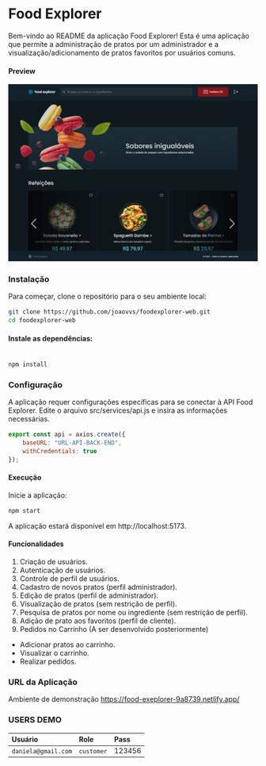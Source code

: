 # Food Explorer

Bem-vindo ao README da aplicação Food Explorer! Esta é uma aplicação que permite a administração de pratos por um administrador e a visualização/adicionamento de pratos favoritos por usuários comuns.

#### Preview

![App Preview](./src/assets/preview.png)


### Instalação

Para começar, clone o repositório para o seu ambiente local:

```bash
git clone https://github.com/joaovvs/foodexplorer-web.git
cd foodexplorer-web
```
#### Instale as dependências:

```bash

npm install

```

### Configuração
A aplicação requer configurações específicas para se conectar à API Food Explorer. Edite o arquivo src/services/api.js e insira as informações necessárias.

```javascript
export const api = axios.create({
    baseURL: "URL-API-BACK-END", 
    withCredentials: true
});

```

#### Execução

Inicie a aplicação:

```bash
npm start
```

A aplicação estará disponível em http://localhost:5173.

#### Funcionalidades

1. Criação de usuários.
2. Autenticação de usuários.
3. Controle de perfil de usuários. 
3. Cadastro de novos pratos (perfil administrador).
4. Edição de pratos (perfil de administrador).
5. Visualização de pratos (sem restrição de perfil).
6. Pesquisa de pratos por nome ou ingrediente (sem restrição de perfil).
7. Adição de prato aos favoritos (perfil de cliente).
8. Pedidos no Carrinho (A ser desenvolvido posteriormente)
 * Adicionar pratos ao carrinho.
 * Visualizar o carrinho.
 * Realizar pedidos.

### URL da Aplicação

   Ambiente de demonstração https://food-exeplorer-9a8739.netlify.app/

### USERS DEMO

| Usuário   | Role       | Pass          |
| :---------- | :--------- | :----------- |
| `daniela@gmail.com`      | `customer` | 123456 |